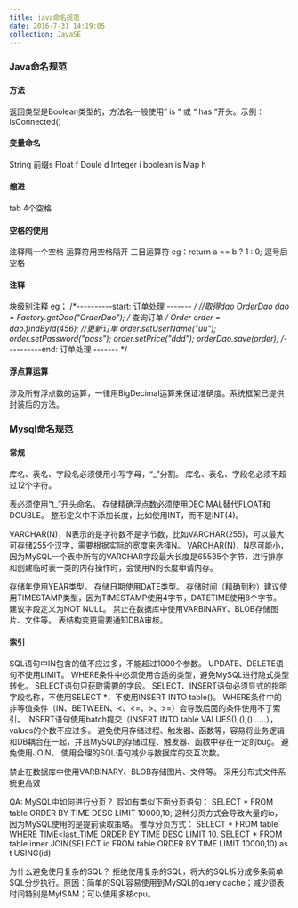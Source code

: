 ```yaml
---
title: java命名规范
date: 2016-7-31 14:19:05
collection: JavaSE
---
```


### Java命名规范

#### 方法
返回类型是Boolean类型的，方法名一般使用” is “ 或 “ has ”开头。示例：isConnected()

#### 变量命名
String  前缀s
Float f
Doule d
Integer i
boolean is
Map h

#### 缩进
tab 4个空格

#### 空格的使用
注释隔一个空格
运算符用空格隔开
三目运算符  eg：return a == b ? 1 : 0;
逗号后空格

#### 注释
块级别注释
eg；
	/*----------start: 订单处理 ------- */
	//取得dao
	OrderDao dao = Factory.getDao("OrderDao");
	/* 查询订单 */
	Order order = dao.findById(456);
	//更新订单
	order.setUserName("uu");
	order.setPassword("pass");
	order.setPrice("ddd");
	orderDao.save(order);
	/*----------end: 订单处理 ------- */

#### 浮点算运算
涉及所有浮点数的运算，一律用BigDecimal运算来保证准确度。系统框架已提供封装后的方法。

### Mysql命名规范

#### 常规
库名、表名、字段名必须使用小写字母，“_”分割。
库名、表名、字段名必须不超过12个字符。

表必须使用“t_”开头命名。
存储精确浮点数必须使用DECIMAL替代FLOAT和DOUBLE。
整形定义中不添加长度，比如使用INT，而不是INT(4)。

VARCHAR(N)，N表示的是字符数不是字节数，比如VARCHAR(255)，可以最大可存储255个汉字，需要根据实际的宽度来选择N。
VARCHAR(N)，N尽可能小，因为MySQL一个表中所有的VARCHAR字段最大长度是65535个字节，进行排序和创建临时表一类的内存操作时，会使用N的长度申请内存。

存储年使用YEAR类型。
存储日期使用DATE类型。
存储时间（精确到秒）建议使用TIMESTAMP类型，因为TIMESTAMP使用4字节，DATETIME使用8个字节。
建议字段定义为NOT NULL。
禁止在数据库中使用VARBINARY、BLOB存储图片、文件等。
表结构变更需要通知DBA审核。

#### 索引
SQL语句中IN包含的值不应过多，不能超过1000个参数。
UPDATE、DELETE语句不使用LIMIT。
WHERE条件中必须使用合适的类型，避免MySQL进行隐式类型转化。
SELECT语句只获取需要的字段。
SELECT、INSERT语句必须显式的指明字段名称，不使用SELECT *，不使用INSERT INTO table()。
WHERE条件中的非等值条件（IN、BETWEEN、<、<=、>、>=）会导致后面的条件使用不了索引。
INSERT语句使用batch提交（INSERT INTO table VALUES(),(),()……），values的个数不应过多。
避免使用存储过程、触发器、函数等，容易将业务逻辑和DB耦合在一起，并且MySQL的存储过程、触发器、函数中存在一定的bug。
避免使用JOIN。
使用合理的SQL语句减少与数据库的交互次数。

禁止在数据库中使用VARBINARY、BLOB存储图片、文件等。
	采用分布式文件系统更高效

QA:
	MySQL中如何进行分页？
	假如有类似下面分页语句：
	SELECT * FROM table ORDER BY TIME DESC LIMIT 10000,10;
	这种分页方式会导致大量的io，因为MySQL使用的是提前读取策略。
	推荐分页方式：
	SELECT * FROM table WHERE TIME<last_TIME ORDER BY TIME DESC LIMIT 10.
	SELECT * FROM table inner JOIN(SELECT id FROM table ORDER BY TIME LIMIT 10000,10) as t USING(id)

为什么避免使用复杂的SQL？
	拒绝使用复杂的SQL，将大的SQL拆分成多条简单SQL分步执行。原因：简单的SQL容易使用到MySQL的query cache；减少锁表时间特别是MyISAM；可以使用多核cpu。